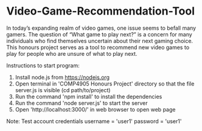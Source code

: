 # Video-Game-Recommendation-Tool

In today’s expanding realm of video games, one issue seems to befall many gamers. The question of “What game to play next?” is a concern for many individuals who find themselves uncertain about their next gaming choice. This honours project serves as a tool to recommend new video games to play for people who are unsure of what to play next.


Instructions to start program:

1. Install node.js from https://nodejs.org
3. Open terminal in 'COMP4905 Honours Project' directory so that the file server.js is visible (cd path/to/project)
3. Run the command 'npm install' to install the dependencies
4. Run the command 'node server.js' to start the server
5. Open 'http://localhost:3000/' in web browser to open web page

Note: Test account credentials username = 'user1' password = 'user1'
